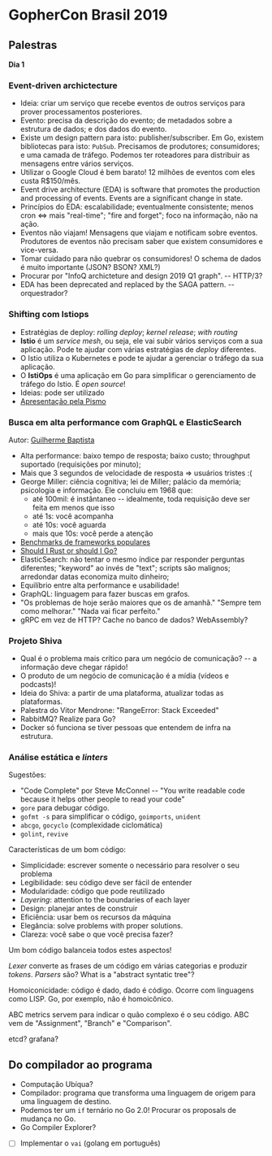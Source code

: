 # GopherCon Brasil 2019

## Palestras

**Dia 1**

### Event-driven archictecture

- Ideia: criar um serviço que recebe eventos de outros serviços para prover processamentos posteriores.
- Evento: precisa da descrição do evento; de metadados sobre a estrutura de dados; e dos dados do evento.
- Existe um design pattern para isto: publisher/subscriber. Em Go, existem bibliotecas para isto: `PubSub`. 
  Precisamos de produtores; consumidores; e uma camada de tráfego. Podemos ter roteadores para distribuir as mensagens entre vários serviços.
- Utilizar o Google Cloud é bem barato! 12 milhões de eventos com eles custa R$150/mês.
- Event drive architecture (EDA) is software that promotes the production and processing of events. Events are a significant change in state.
- Princípios do EDA: escalabilidade; eventualmente consistente; menos cron <=> mais "real-time"; "fire and forget"; foco na informação, não na ação.
- Eventos não viajam! Mensagens que viajam e notificam sobre eventos. Produtores de eventos não precisam saber que existem consumidores e vice-versa.
- Tomar cuidado para não quebrar os consumidores! O schema de dados é muito importante (JSON? BSON? XML?)
- Procurar por "InfoQ archicteture and design 2019 Q1 graph". -- HTTP/3?
- EDA has been deprecated and replaced by the SAGA pattern. -- orquestrador?


### Shifting com Istiops

- Estratégias de deploy: _rolling deploy_; _kernel release_; _with routing_
- **Istio** é um _service mesh_, ou seja, ele vai subir vários serviços com a sua aplicação. Pode te ajudar com várias estratégias de _deploy_ diferentes.
- O Istio utiliza o Kubernetes e pode te ajudar a gerenciar o tráfego da sua aplicação.
- O **IstiOps** é uma aplicação em Go para simplificar o gerenciamento de tráfego do Istio. É _open source_!
- Ideias: pode ser utilizado
- [Apresentação pela Pismo](pismo.io)


### Busca em alta performance com GraphQL e ElasticSearch

Autor: [Guilherme Baptista](github.com/gbaptista)

- Alta performance: baixo tempo de resposta; baixo custo; throughput suportado (requisições por minuto); 
- Mais que 3 segundos de velocidade de resposta => usuários tristes :(
- George Miller: ciência cognitiva; lei de Miller; palácio da memória; psicologia e informação. Ele concluiu em 1968 que: 
  - até 100mil: é instântaneo  -- idealmente, toda requisição deve ser feita em menos que isso
  - até 1s: você acompanha
  - até 10s: você aguarda
  - mais que 10s: você perde a atenção
- [Benchmarks de frameworks populares](www.techempower.com/benchmarks)
- [Should I Rust or should I Go?](codeburst.io)
- ElasticSearch: não tentar o mesmo índice par responder perguntas diferentes; 
  "keyword" ao invés de "text"; scripts são malignos; arredondar datas economiza muito dinheiro;
- Equilíbrio entre alta performance e usabilidade!
- GraphQL: linguagem para fazer buscas em grafos.
- "Os problemas de hoje serão maiores que os de amanhã." "Sempre tem como melhorar." "Nada vai ficar perfeito."
- gRPC em vez de HTTP? Cache no banco de dados? WebAssembly?


### Projeto Shiva

- Qual é o problema mais crítico para um negócio de comunicação?  -- a informação deve chegar rápido!
- O produto de um negócio de comunicação é a mídia (vídeos e podcasts)!
- Ideia do Shiva: a partir de uma plataforma, atualizar todas as plataformas.
- Palestra do Vitor Mendrone: "RangeError: Stack Exceeded"
- RabbitMQ? Realize para Go?
- Docker só funciona se tiver pessoas que entendem de infra na estrutura.


### Análise estática e _linters_

Sugestões:

- "Code Complete" por Steve McConnel -- "You write readable code because it helps other people to read your code"
- `gore` para debugar código.
- `gofmt -s` para simplificar o código, `goimports`, `unident`
- `abcgo`, `gocyclo` (complexidade ciclomática)
- `golint`, `revive`

Características de um bom código:

- Simplicidade: escrever somente o necessário para resolver o seu problema
- Legibilidade: seu código deve ser fácil de entender
- Modularidade: código que pode reutilizado
- _Layering_: attention to the boundaries of each layer
- Design: planejar antes de construir
- Eficiência: usar bem os recursos da máquina
- Elegância: solve problems with proper solutions.
- Clareza: você sabe o que você precisa fazer?

Um bom código balanceia todos estes aspectos!

_Lexer_ converte as frases de um código em várias categorias  e produzir _tokens_. _Parsers_ são? What is a "abstract syntatic tree"?

Homoiconicidade: código é dado, dado é código. Ocorre com linguagens como LISP. Go, por exemplo, não é homoicônico.

ABC metrics servem para indicar o quão complexo é o seu código. ABC vem de "Assignment", "Branch" e "Comparison". 

etcd? grafana?


## Do compilador ao programa

- Computação Ubíqua?
- Compilador: programa que transforma uma linguagem de origem para uma linguagem de destino. 
- Podemos ter um `if` ternário no Go 2.0! Procurar os proposals de mudança no Go.
- Go Compiler Explorer?
- [ ] Implementar o  `vai` (golang em português)
